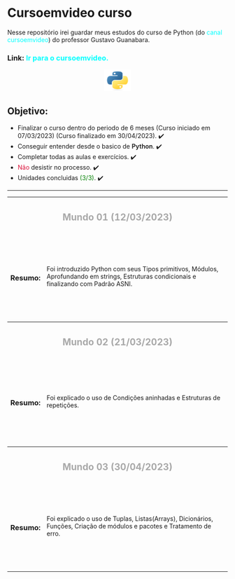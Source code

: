 # Cursoemvideo curso
Nesse repositório irei guardar meus estudos do curso de Python (do <span style="color: cyan">canal cursoemvideo</span>) do professor Gustavo Guanabara.

### Link: <a href="https://www.cursoemvideo.com/" target="_blank" style="text-decoration: none; color: cyan;">Ir para o cursoemvideo.</a> 

<div align='center'>
  <img alt="Gustavo-PYTHON" height="50" width="60" src="https://raw.githubusercontent.com/devicons/devicon/master/icons/python/python-original.svg">
</div>
  
## Objetivo:
- Finalizar o curso dentro do periodo de 6 meses (Curso iniciado em 07/03/2023) (Curso finalizado em 30/04/2023). ✔️
- Conseguir entender desde o basico de <span style="font-weight: 600">Python</span>. ✔️
- Completar todas as aulas e exercícios. ✔️
- <span style="color: crimson">Não</span> desistir no processo. ✔️
- Unidades concluidas <span style="color: green">(3/3)</span>. ✔️

<hr>
<table align='center'>
  <tr align='center'>
    <th colspan="2"><h2 style="color: darkgray">Mundo 01 (12/03/2023)</h2>
     <tr>
       <td height='200px'><h3 align='center'>Resumo:</h3>
       <td> Foi introduzido Python com seus Tipos primitivos, Módulos, Aprofundando em strings, Estruturas condicionais e finalizando com Padrão ASNI.
     </tr>
  </tr>
  
  <tr align='center'>
    <th colspan="2"><h2 style="color: darkgray">Mundo 02 (21/03/2023)</h2>
     <tr>
       <td height='200px'><h3 align='center'>Resumo:</h3>
       <td> Foi explicado o uso de Condições aninhadas e Estruturas de repetições.
     </tr>
  </tr>
  
  <tr align='center'>
    <th colspan="2"><h2 style="color: darkgray">Mundo 03 (30/04/2023)</h2>
     <tr>
       <td height='200px'><h3 align='center'>Resumo:</h3>
       <td> Foi explicado o uso de Tuplas, Listas(Arrays), Dicionários, Funções, Criação de módulos e pacotes e Tratamento de erro.
     </tr>
  </tr>
